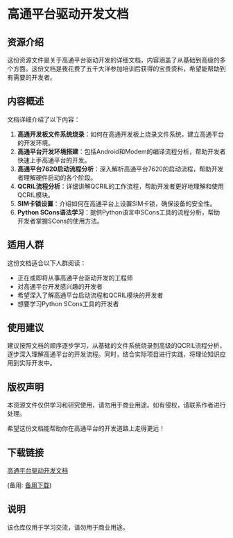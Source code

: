 # 高通平台驱动开发文档

## 资源介绍

这份资源文件是关于高通平台驱动开发的详细文档，内容涵盖了从基础到高级的多个方面。这份文档是我花费了五千大洋参加培训后获得的宝贵资料，希望能帮助到有需要的开发者。

## 内容概述

文档详细介绍了以下内容：

1. **高通开发板文件系统烧录**：如何在高通开发板上烧录文件系统，建立高通平台的开发环境。
2. **高通平台开发环境搭建**：包括Android和Modem的编译流程分析，帮助开发者快速上手高通平台的开发。
3. **高通平台7620启动流程分析**：深入解析高通平台7620的启动流程，帮助开发者理解硬件启动的各个阶段。
4. **QCRiL流程分析**：详细讲解QCRIL的工作流程，帮助开发者更好地理解和使用QCRIL模块。
5. **SIM卡锁设置**：介绍如何在高通平台上设置SIM卡锁，确保设备的安全性。
6. **Python SCons语法学习**：提供Python语言中SCons工具的流程分析，帮助开发者掌握SCons的使用方法。

## 适用人群

这份文档适合以下人群阅读：

- 正在或即将从事高通平台驱动开发的工程师
- 对高通平台开发感兴趣的开发者
- 希望深入了解高通平台启动流程和QCRIL模块的开发者
- 想要学习Python SCons工具的开发者

## 使用建议

建议按照文档的顺序逐步学习，从基础的文件系统烧录到高级的QCRIL流程分析，逐步深入理解高通平台的开发流程。同时，结合实际项目进行实践，将理论知识应用到实际开发中。

## 版权声明

本资源文件仅供学习和研究使用，请勿用于商业用途。如有侵权，请联系作者进行处理。

希望这份文档能帮助你在高通平台的开发道路上走得更远！

## 下载链接
[高通平台驱动开发文档](https://pan.quark.cn/s/c88455a3666b) 

(备用: [备用下载](https://pan.baidu.com/s/1ZHfKYqMIHZECCFBwbPzX5Q?pwd=1234))

## 说明

该仓库仅用于学习交流，请勿用于商业用途。
